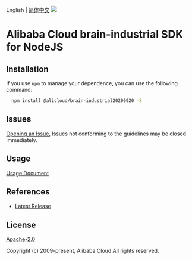 English | [简体中文](README-CN.md)
![](https://aliyunsdk-pages.alicdn.com/icons/AlibabaCloud.svg)

# Alibaba Cloud brain-industrial SDK for NodeJS

## Installation
If you use `npm` to manage your dependence, you can use the following command:

```sh
  npm install @alicloud/brain-industrial20200920 -S
```

## Issues
[Opening an Issue](https://github.com/aliyun/alibabacloud-typescript-sdk/issues/new), Issues not conforming to the guidelines may be closed immediately.

## Usage
[Usage Document](https://github.com/aliyun/alibabacloud-typescript-sdk/blob/master/docs/Usage-EN.md#quick-examples)

## References
* [Latest Release](https://github.com/aliyun/alibabacloud-typescript-sdk/)

## License
[Apache-2.0](http://www.apache.org/licenses/LICENSE-2.0)

Copyright (c) 2009-present, Alibaba Cloud All rights reserved.

